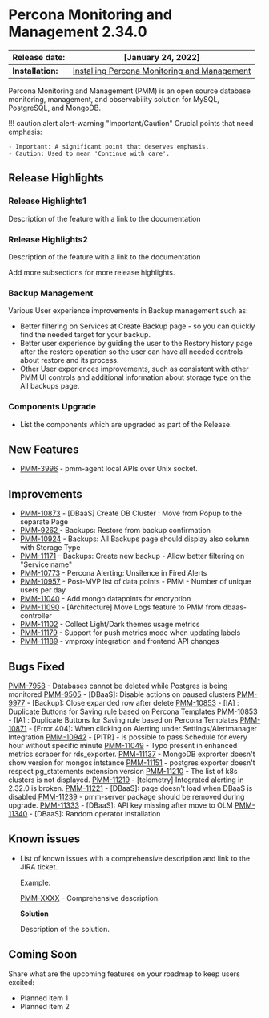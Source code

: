 
# Percona Monitoring and Management 2.34.0


| **Release date:** | [January 24, 2022]                                                                                    |
| ----------------- | ----------------------------------------------------------------------------------------------- |
| **Installation:** | [Installing Percona Monitoring and Management](https://www.percona.com/software/pmm/quickstart) |

Percona Monitoring and Management (PMM) is an open source database monitoring, management, and observability solution for MySQL, PostgreSQL, and MongoDB.

!!! caution alert alert-warning "Important/Caution"
    Crucial points that need emphasis:

    - Important: A significant point that deserves emphasis.
    - Caution: Used to mean 'Continue with care'.


## Release Highlights




### Release Highlights1 
Description of the feature with a link to the documentation


### Release Highlights2
Description of the feature  with a link to the documentation

Add more subsections for more release highlights.

### Backup Management
Various User experience improvements in Backup management such as:
- Better filtering on Services at Create Backup page - so you can quickly find the needed target for your backup.
- Better user experience by guiding the user to the Restory history page after the restore operation so the user can have all needed controls about restore and its process. 
- Other User experiences improvements, such as consistent with other PMM UI controls and additional information about storage type on the All backups page. 


### Components Upgrade
- List the components which are upgraded as part of the Release.

## New Features

    
- [PMM-3996](https://jira.percona.com/browse/PMM-3996) - pmm-agent local APIs over Unix socket.



## Improvements

- [PMM-10873](https://jira.percona.com/browse/PMM-10873) - [DBaaS] Create DB Cluster : Move from Popup to the separate Page
- [PMM-9262 ](https://jira.percona.com/browse/PMM-9262 ) - Backups: Restore from backup confirmation
- [PMM-10924](https://jira.percona.com/browse/PMM-10924) - Backups: All Backups page should display also column with Storage Type
- [PMM-11171](https://jira.percona.com/browse/PMM-11171) - Backups: Create new backup - Allow better filtering on "Service name"
- [PMM-10773](https://jira.percona.com/browse/PMM-10773) - Percona Alerting: Unsilence in Fired Alerts
- [PMM-10957](https://jira.percona.com/browse/PMM-10957) - Post-MVP list of data points - PMM - Number of unique users per day
- [PMM-11040](https://jira.percona.com/browse/PMM-11040) - Add mongo datapoints for encryption
- [PMM-11090](https://jira.percona.com/browse/PMM-11090) - [Architecture] Move Logs feature to PMM from dbaas-controller
- [PMM-11102](https://jira.percona.com/browse/PMM-11102) - Collect Light/Dark themes usage metrics
- [PMM-11179](https://jira.percona.com/browse/PMM-11179) - Support for push metrics mode when updating labels
- [PMM-11189](https://jira.percona.com/browse/PMM-11189) - vmproxy integration and frontend API changes

 

## Bugs Fixed

[PMM-7958](https://jira.percona.com/browse/PMM-7958) - Databases cannot be deleted while Postgres is being monitored
[PMM-9505](https://jira.percona.com/browse/PMM-9505) - [DBaaS]: Disable actions on paused clusters
[PMM-9977](https://jira.percona.com/browse/PMM-9505) - [Backup]: Close expanded row after delete
[PMM-10853](https://jira.percona.com/browse/PMM-10853) - [IA] : Duplicate Buttons for Saving rule based on Percona Templates
[PMM-10853](https://jira.percona.com/browse/PMM-10853) - [IA] : Duplicate Buttons for Saving rule based on Percona Templates
[PMM-10871](https://jira.percona.com/browse/PMM-10871) - [Error 404]: When clicking on Alerting under Settings/Alertmanager Integration
[PMM-10942](https://jira.percona.com/browse/PMM-10942) - [PITR] - is possible to pass Schedule for every hour without specific minute
[PMM-11049](https://jira.percona.com/browse/PMM-11049) - Typo present in enhanced metrics scraper for rds_exporter.
[PMM-11137](https://jira.percona.com/browse/PMM-11137) - MongoDB exprorter doesn't show version for mongos intstance
[PMM-11151](https://jira.percona.com/browse/PMM-11151) - postgres exporter doesn't respect pg_statements extension version
[PMM-11210](https://jira.percona.com/browse/PMM-11210) - The list of k8s clusters is not displayed.
[PMM-11219](https://jira.percona.com/browse/PMM-11219) - [telemetry] Integrated alerting in 2.32.0 is broken.
[PMM-11221](https://jira.percona.com/browse/PMM-11221) - [DBaaS]: page doesn't load when DBaaS is disabled
[PMM-11239](https://jira.percona.com/browse/PMM-11239) - pmm-server package should be removed during upgrade.
[PMM-11333](https://jira.percona.com/browse/PMM-11333) - [DBaaS]: API key missing after move to OLM
[PMM-11340](https://jira.percona.com/browse/PMM-11340) - [DBaaS]: Random operator installation




## Known issues

- ​List of known issues with a  comprehensive description and link to the JIRA ticket.

    Example:

    [PMM-XXXX](https://jira.percona.com/browse/PMM-XXXX) - Comprehensive description.


    **Solution**

    Description of the solution.


## Coming Soon

  Share what are the upcoming features on your roadmap to keep users excited:

- Planned item 1
- Planned item 2

